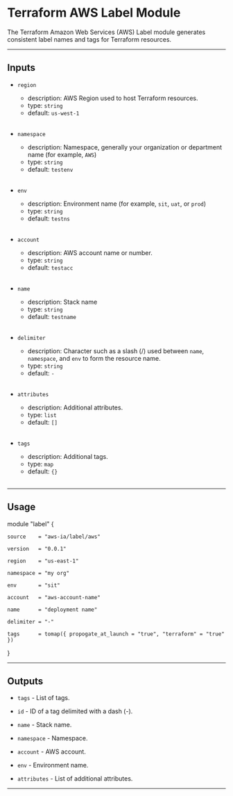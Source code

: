 
# Terraform AWS Label Module
The Terraform Amazon Web Services (AWS) Label module generates consistent label names and tags for Terraform resources.

---

## Inputs

* ```region```
    * description: AWS Region used to host Terraform resources.
    * type: ``` string ```
    * default: ``` us-west-1 ```
    <br />

* ```namespace```
    * description: Namespace, generally your organization or department name (for example, ```AWS```)
    * type: ``` string ```
    * default: ``` testenv ```
    <br />

* ```env```
    * description: Environment name (for example, ```sit```, ```uat```, or ```prod```)
    * type: ``` string ```
    * default: ``` testns ```
    <br />

* ```account```
    * description: AWS account name or number.
    * type: ``` string ```
    * default: ``` testacc ```
    <br />

* ```name```
    * description: Stack name
    * type: ``` string ```
    * default: ``` testname ```
    <br />


* ```delimiter```
    * description: Character such as a slash (/) used between ```name```, ```namespace```, and ```env``` to form the resource name.
    * type: ``` string ```
    * default: ``` - ```
    <br />

* ```attributes```
    * description: Additional attributes.
    * type: ``` list ```
    * default: ``` [] ```
    <br />

* ```tags```
    * description: Additional tags.
    * type: ``` map ```
    * default: ``` {} ```
    <br />

---

## Usage

module "label" {

    source    = "aws-ia/label/aws"

    version   = "0.0.1"

    region    = "us-east-1"

    namespace = "my org"

    env       = "sit"

    account   = "aws-account-name"

    name      = "deployment name"

    delimiter = "-"

    tags      = tomap({ propogate_at_launch = "true", "terraform" = "true" })

}

---

## Outputs

* ```tags``` - List of tags.

* ```id``` - ID of a tag delimited with a dash (-).

* ```name``` - Stack name.

* ```namespace``` - Namespace.

* ```account``` - AWS account.

* ```env``` - Environment name.

* ```attributes``` - List of additional attributes.

---